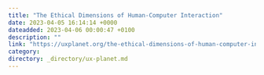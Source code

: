 ```yaml
---
title: "The Ethical Dimensions of Human-Computer Interaction"
date: 2023-04-05 16:14:14 +0000
dateadded: 2023-04-06 00:00:47 +0100
description: ""
link: "https://uxplanet.org/the-ethical-dimensions-of-human-computer-interaction-3b6df7f514bd?source=rss----819cc2aaeee0---4"
category:
directory: _directory/ux-planet.md
---
```

